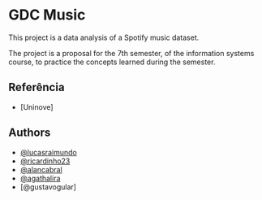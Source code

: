 
# GDC Music

This project is a data analysis of a Spotify music dataset.

The project is a proposal for the 7th semester, of the information systems course, to practice the concepts learned during the semester.


## Referência

 - [Uninove]
 

## Authors

- [@lucasraimundo](https://www.github.com/LucasRaimundo)
- [@ricardinho23](https://github.com/Ricardinho23)
- [@alancabral](https://github.com/alansilcabral)
- [@agathalira](https://github.com/agathalira)
- [@gustavogular]




